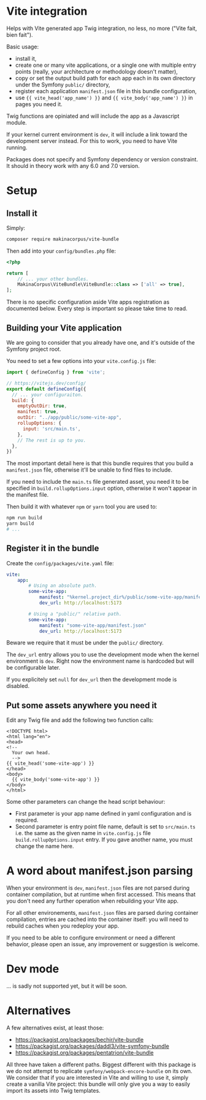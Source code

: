 # Vite integration

Helps with Vite generated app Twig integration, no less, no more ("Vite fait, bien fait").

Basic usage:

 * install it,
 * create one or many vite applications, or a single one with multiple
   entry points (really, your architecture or methodology doesn't matter),
 * copy or set the output build path for each app each in its own directory
   under the Symfony `public/` directory,
 * register each application `manifest.json` file in this bundle configuration,
 * use `{{ vite_head('app_name') }}` and `{{ vite_body('app_name') }}` in pages you need it.

Twig functions are opiniated and will include the app as a Javascript module.

If your kernel current environment is `dev`, it will include a link toward
the development server instead. For this to work, you need to have Vite running.

Packages does not specify and Symfony dependency or version constraint. It
should in theory work with any 6.0 and 7.0 version.

# Setup

## Install it

Simply:

```sh
composer require makinacorpus/vite-bundle
```

Then add into your `config/bundles.php` file:

```php
<?php

return [
    // ... your other bundles.
    MakinaCorpus\ViteBundle\ViteBundle::class => ['all' => true],
];
```

There is no specific configuration aside Vite apps registration as documented
below. Every step is important so please take time to read.

## Building your Vite application

We are going to consider that you already have one, and it's outside of the
Symfony project root.

You need to set a few options into your `vite.config.js` file:

```js
import { defineConfig } from 'vite';

// https://vitejs.dev/config/
export default defineConfig({
  // ... your configuraiton.
  build: {
    emptyOutDir: true,
    manifest: true,
    outDir: "../app/public/some-vite-app",
    rollupOptions: {
      input: 'src/main.ts',
    },
    // The rest is up to you.
  },
})
```

The most important detail here is that this bundle requires that you build
a `manifest.json` file, otherwise it'll be unable to find files to include.

If you need to include the `main.ts` file generated asset, you need it to
be specified in `build.rollupOptions.input` option, otherwise it won't appear
in the manifest file.

Then build it with whatever `npm` or `yarn` tool you are used to:

```sh
npm run build
yarn build
# ...
```

## Register it in the bundle

Create the `config/packages/vite.yaml` file:

```yaml
vite:
    app:
        # Using an absolute path.
        some-vite-app:
            manifest: "%kernel.project_dir%/public/some-vite-app/manifest.json"
            dev_url: http://localhost:5173

        # Using a "public/" relative path.
        some-vite-app:
            manifest: "some-vite-app/manifest.json"
            dev_url: http://localhost:5173
```

Beware we require that it must be under the `public/` directory.

The `dev_url` entry allows you to use the development mode when the kernel
environment is `dev`. Right now the environment name is hardcoded but will
be configurable later.

If you explicitely set `null` for `dev_url` then the development mode is
disabled.

## Put some assets anywhere you need it

Edit any Twig file and add the following two function calls:

```twig
<!DOCTYPE html>
<html lang="en">
<head>
<!--
  Your own head.
  -->
{{ vite_head('some-vite-app') }}
</head>
<body>
  {{ vite_body('some-vite-app') }}
</body>
</html>
```

Some other parameters can change the head script behaviour:
 - First parameter is your app name defined in yaml configuration and is
   required.
 - Second parameter is entry point file name, default is set to `src/main.ts`
   i.e. the same as the given name in `vite.config.js` file
   `build.rollupOptions.input` entry. If you gave another name, you must change
   the name here.

# A word about manifest.json parsing

When your environment is `dev`, `manifest.json` files are not parsed during
container compilation, but at runtime when first accessed. This means that
you don't need any further operation when rebuilding your Vite app.

For all other environements, `manifest.json` files are parsed during container
compilation, entries are cached into the container itself: you will need to
rebuild caches when you redeploy your app.

If you need to be able to configure environment or need a different behavior,
please open an issue, any improvement or suggestion is welcome.

# Dev mode

... is sadly not supported yet, but it will be soon.

# Alternatives

A few alternatives exist, at least those:

 - https://packagist.org/packages/bechir/vite-bundle
 - https://packagist.org/packages/daddl3/vite-symfony-bundle
 - https://packagist.org/packages/pentatrion/vite-bundle

All three have taken a different paths. Biggest different with this package
is we do not attempt to replicate `symfony/webpack-encore-bundle` on its own.
We consider that if you are interested in Vite and willing to use it, simply
create a vanilla Vite project: this bundle will only give you a way to
easily import its assets into Twig templates.
